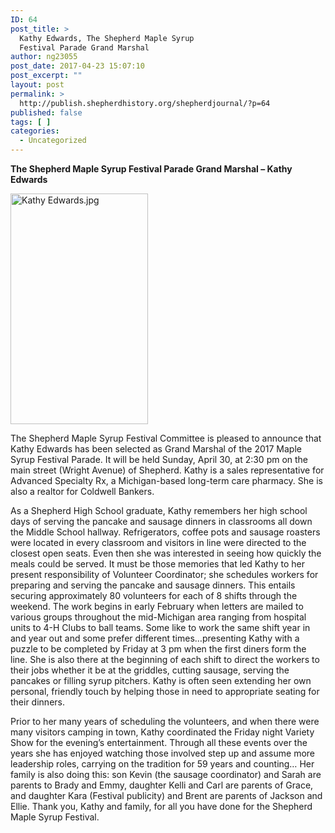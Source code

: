 ```yaml
---
ID: 64
post_title: >
  Kathy Edwards, The Shepherd Maple Syrup
  Festival Parade Grand Marshal
author: ng23055
post_date: 2017-04-23 15:07:10
post_excerpt: ""
layout: post
permalink: >
  http://publish.shepherdhistory.org/shepherdjournal/?p=64
published: false
tags: [ ]
categories:
  - Uncategorized
---
```

<p><b>The Shepherd Maple Syrup Festival Parade Grand Marshal – Kathy Edwards</b></p>
<p>    </p>
<p><img src="http://publish.shepherdhistory.org/shepherdjournal/wp-content/uploads/sites/3/2017/04/Kathy20Edwards.jpg" width="220" height="369" alt="Kathy Edwards.jpg" title="null"></p>
<p></p>
<p>The Shepherd Maple Syrup Festival Committee is pleased to announce that Kathy Edwards has been selected as Grand Marshal of the 2017 Maple Syrup Festival Parade.  It will  be held Sunday, April 30, at 2:30 pm on the main street (Wright Avenue) of Shepherd.  Kathy is a sales representative for Advanced Specialty Rx, a Michigan-based long-term care pharmacy.  She  is also a realtor for Coldwell Bankers.</p>
<p>   As a Shepherd High School graduate,  Kathy remembers her high school days of  serving the  pancake and sausage dinners in classrooms all down the Middle School hallway.  Refrigerators, coffee pots and sausage roasters were located in every classroom and visitors in line were directed to the closest open seats. Even then she was interested in seeing how quickly the meals could be served.  It must be those memories that led Kathy to her present  responsibility of  Volunteer Coordinator; she schedules workers for preparing and serving the pancake and sausage dinners.  This entails securing approximately 80 volunteers for each of 8 shifts through the weekend.  The work begins in early February when letters are mailed to various groups throughout the mid-Michigan area ranging from hospital units to 4-H Clubs to ball teams.  Some like to work the same shift year in and year out and some prefer different times…presenting Kathy with a puzzle to be completed by Friday at 3 pm when the first diners form the line.  She is also there at the beginning of each shift to direct the workers to their jobs whether it be at the griddles, cutting sausage, serving the pancakes or filling syrup pitchers.  Kathy is often seen extending her own personal, friendly touch by helping those in need to appropriate seating for their dinners. </p>
<p>    Prior to her many years of scheduling the volunteers, and when there were many visitors camping in town, Kathy coordinated the Friday night Variety Show for the evening’s entertainment.  Through all these events over the years she has enjoyed watching those involved step up and assume more leadership roles, carrying on the tradition for 59 years and counting…  Her family is also doing this: son Kevin (the sausage coordinator) and Sarah are parents to Brady and Emmy, daughter Kelli and Carl are parents of Grace, and daughter Kara (Festival publicity) and Brent are parents of Jackson and Ellie. Thank you, Kathy and family, for all you have done for the Shepherd Maple Syrup Festival.
</p>
<p></p>